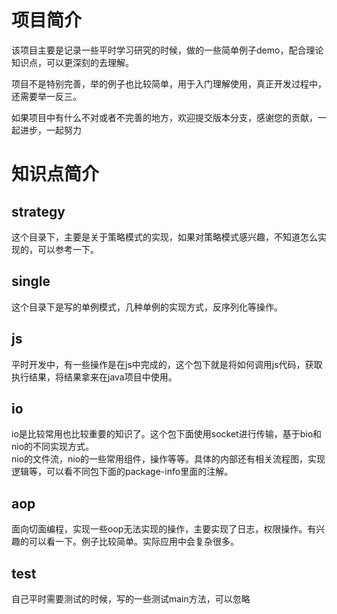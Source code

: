 # 项目简介
该项目主要是记录一些平时学习研究的时候，做的一些简单例子demo，配合理论知识点，可以更深刻的去理解。

项目不是特别完善，举的例子也比较简单，用于入门理解使用，真正开发过程中，还需要举一反三。

如果项目中有什么不对或者不完善的地方，欢迎提交版本分支，感谢您的贡献，一起进步，一起努力

# 知识点简介
## strategy
这个目录下，主要是关于策略模式的实现，如果对策略模式感兴趣，不知道怎么实现的，可以参考一下。

## single
这个目录下是写的单例模式，几种单例的实现方式，反序列化等操作。


## js
平时开发中，有一些操作是在js中完成的，这个包下就是将如何调用js代码，获取执行结果，将结果拿来在java项目中使用。

## io
io是比较常用也比较重要的知识了。这个包下面使用socket进行传输，基于bio和nio的不同实现方式。  
nio的文件流，nio的一些常用组件，操作等等。具体的内部还有相关流程图，实现逻辑等，可以看不同包下面的package-info里面的注解。

## aop
面向切面编程，实现一些oop无法实现的操作，主要实现了日志，权限操作。有兴趣的可以看一下。例子比较简单。实际应用中会复杂很多。

## test
自己平时需要测试的时候，写的一些测试main方法，可以忽略